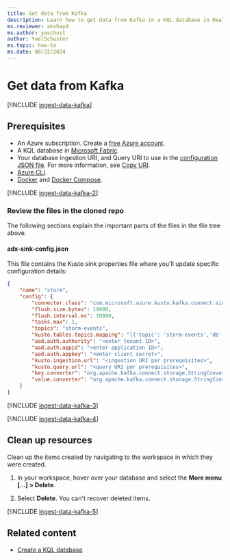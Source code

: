 ```yaml
---
title: Get data from Kafka
description: Learn how to get data from Kafka in a KQL database in Real-Time Intelligence.
ms.reviewer: akshayd
ms.author: yaschust
author: YaelSchuster
ms.topic: how-to
ms.date: 08/22/2024
---
```

# Get data from Kafka

[!INCLUDE [ingest-data-kafka](~/../kusto-repo/data-explorer/includes/cross-repo/ingest-data-kafka.md)]

## Prerequisites

* An Azure subscription. Create a [free Azure account](https://azure.microsoft.com/free/).
* A KQL database in [Microsoft Fabric](create-database.md).
* Your database ingestion URI, and Query URI to use in the [configuration JSON file](#adx-sink-configjson). For more information, see [Copy URI](access-database-copy-uri.md#copy-uri).
* [Azure CLI](/cli/azure/install-azure-cli).
* [Docker](https://docs.docker.com/get-docker/) and [Docker Compose](https://docs.docker.com/compose/install).

[!INCLUDE [ingest-data-kafka-2](~/../kusto-repo/data-explorer/includes/cross-repo/ingest-data-kafka-2.md)]

### Review the files in the cloned repo

The following sections explain the important parts of the files in the file tree above.

#### adx-sink-config.json

This file contains the Kusto sink properties file where you'll update specific configuration details:

```json
{
    "name": "storm",
    "config": {
        "connector.class": "com.microsoft.azure.kusto.kafka.connect.sink.KustoSinkConnector",
        "flush.size.bytes": 10000,
        "flush.interval.ms": 10000,
        "tasks.max": 1,
        "topics": "storm-events",
        "kusto.tables.topics.mapping": "[{'topic': 'storm-events','db': '<enter database name>', 'table': 'Storms','format': 'csv', 'mapping':'Storms_CSV_Mapping'}]",
        "aad.auth.authority": "<enter tenant ID>",
        "aad.auth.appid": "<enter application ID>",
        "aad.auth.appkey": "<enter client secret>",
        "kusto.ingestion.url": "<ingestion URI per prerequisites>",
        "kusto.query.url": "<query URI per prerequisites>",
        "key.converter": "org.apache.kafka.connect.storage.StringConverter",
        "value.converter": "org.apache.kafka.connect.storage.StringConverter"
    }
}
```

[!INCLUDE [ingest-data-kafka-3](~/../kusto-repo/data-explorer/includes/cross-repo/ingest-data-kafka-3.md)]

[!INCLUDE [ingest-data-kafka-4](~/../kusto-repo/data-explorer/includes/cross-repo/ingest-data-kafka-4.md)]

## Clean up resources

Clean up the items created by navigating to the workspace in which they were created.

1. In your workspace, hover over your database and select the **More menu [...] > Delete**.

1. Select **Delete**. You can't recover deleted items.

[!INCLUDE [ingest-data-kafka-5](~/../kusto-repo/data-explorer/includes/cross-repo/ingest-data-kafka-5.md)]

## Related content

* [Create a KQL database](create-database.md)
